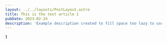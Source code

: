 ```yaml
---
layout: ../../layouts/PostLayout.astro
title: This is the test article 1
pubDate: 2023-02-24
description: 'Example description created to fill space too lazy to use lorem'
---
```


1
